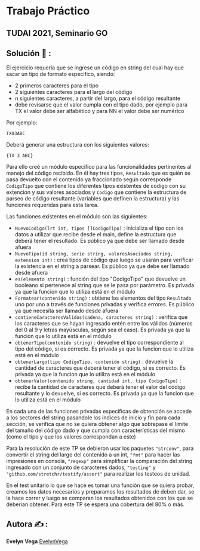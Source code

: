 # Trabajo Práctico
## TUDAI 2021, Seminario GO

## Solución :thinking: :
El ejercicio requería que se ingrese un código en string del cual hay que sacar un tipo de formato específico, siendo:
- 2 primeros caracteres para el tipo
- 2 siguientes caracteres para el largo del código
- n siguientes caracteres, a partir del largo, para el código resultante
- debe revisarse que el valor cumpla con el tipo dado, por ejemplo para TX el valor debe ser alfabético y para NN el valor debe ser numérico

Por ejemplo:

````
TX03ABC
````

Deberá generar una estructura con los siguientes valores:

````
{TX 3 ABC}
````

Para ello creé un módulo específico para las funcionalidades pertinentes al manejo del código recibido. En él hay tres tipos, `Resultado` que es quién se pasa devuelto con el contenido ya fraccionado según corresponde `CodigoTipo` que contiene los diferentes tipos existentes de codigo con su extención y sus valores asociados y `Codigo` que contiene la estructura de parseo de código resultante (variables que definen la estructura) y las funciones requeridas para esta tarea.

Las funciones existentes en el módulo son las siguientes:

- `NuevoCodigo(lrt int, tipos []CodigoTipo)` : inicializa el tipo con los datos a utilizar que recibe desde el main,  define la estructura que deberá tener el resultado. Es público ya que debe ser llamado desde afuera
- `NuevoTipo(id string, serie string, valoresAsociados string, extension int)` : crea tipos de código que luego se usarán para verificar la existencia en el string a parsear. Es público ya que debe ser llamado desde afuera
- `es(elemento string)` : función del tipo "CodigoTipo" que devuelve un booleano si pertenece al string que se le pasa por parámetro. Es privada ya que la funcion que lo utiliza está en el módulo
- `Formatear(contenido string)` : obtiene los elementos del tipo `Resultado` uno por uno a través de funciones privadas y verifica errores. Es público ya que necesita ser llamado desde afuera
- `contieneCaracteresValidos(cadena, caracteres string)` : verifica que los caracteres que se hayan ingresado entén entre los válidos (números del 0 al 9 y letras mayúsculas, según sea el caso). Es privada ya que la funcion que lo utiliza está en el módulo
- `obtenerTipo(contenido string)` : devuelve el tipo correspondiente al tipo del código, si es correcto. Es privada ya que la funcion que lo utiliza está en el módulo
- `obtenerLargo(tipo CodigoTipo, contenido string)` : devuelve la cantidad de caracteres que deberá tener el código, si es correcto. Es privada ya que la funcion que lo utiliza está en el módulo
- `obtenerValor(contenido string, cantidad int, tipo CodigoTipo)` : recibe la cantidad de caracteres que deberá tener el valor del código resultante y lo devuelve, si es correcto. Es privada ya que la funcion que lo utiliza está en el módulo

En cada una de las funciones privadas específicas de obtención se accede a los sectores del string pasandole los índices de inicio y fin para cada sección, se verifica que no se quiera obtener algo que sobrepase el límite del tamaño del código dado y que cumpla con características del mismo (como el tipo y que los valores correspondan a este)

Para la resolución de este TP se debieron usar los paquetes `"strconv"`, para convertir el string del largo del contenido a un int, `"fmt"` para hacer las impresiones en consola, `"regexp"` para simplificar la comparación del string ingresado con un conjunto de caracteres dados, `"testing"` y `"github.com/stretchr/testify/assert"` para realizar los testeos de unidad.

En el test unitario lo que se hace es tomar una función que se quiera probar, creamos los datos necesarios y preparamos los resultados de deben dar, se la hace correr y luego se comparan los resultados obtenidos con los que se deberían obtener.
Para este TP se espera una cobertura del 80% o más.

## Autora :writing_hand: :
**Evelyn Vega** [EvelynVega](https://github.com/Evynith)
